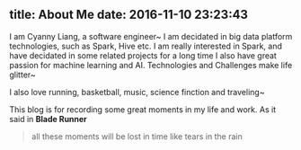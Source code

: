 title: About Me
date: 2016-11-10 23:23:43
---

I am Cyanny Liang, a software engineer~
I am decidated in big data platform technologies, such as Spark, Hive etc.
I am really interested in Spark, and have decidated in some related projects for a long time
I also have great passion for machine learning and AI.
Technologies and Challenges make life glitter~

I also love running, basketball, music, science finction and traveling~

This blog is for recording some great moments in my life and work. As it said in **Blade Runner**

> all these moments will be lost in time like tears in the rain